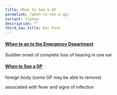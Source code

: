 ```yaml
---
title: When to See a GP
permalink: /when-to-see-a-gp/
variant: tiptap
description: ""
third_nav_title: Ear Pain
---
```

<h4><strong><u>When to go to the Emergency Department</u></strong></h4>
<p></p>
<p>Sudden onset of complete loss of hearing in one ear</p>
<p></p>
<h4><strong><u>When to See a GP</u></strong></h4>
<p></p>
<p>foreign body (some GP may be able to remove)</p>
<p></p>
<p>associated with fever and signs of infection</p>